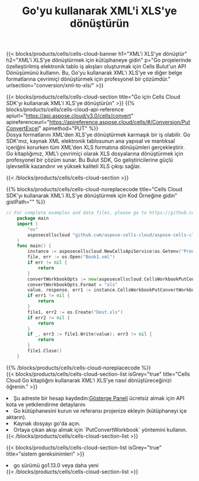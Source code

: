 ﻿---
title:  Go'yu kullanarak XML'i XLS'ye dönüştürün
description: XML biçimindeki bir dosyayı XLS biçimindeki dosyaya dönüştürmek için Go için Aspose.Cells Cloud SDK'yı kullanma.
kwords: Excel, Convert XML to XLS, REST, Go
howto: How to convert XML to XLS using Aspose.Cells Cloud Go library.
---
{{< blocks/products/cells/cells-cloud-banner h1="XML\'i XLS\'ye dönüştür" h2="XML\'i XLS\'ye dönüştürmek için kütüphaneye gidin" p="Go projelerinde özelleştirilmiş elektronik tablo iş akışları oluşturmak için Cells Bulut\'un API Dönüşümünü kullanın. Bu, Go\'yu kullanarak XML\'i XLS\'ye ve diğer belge formatlarına çevrimiçi dönüştürmek için profesyonel bir çözümdür." urlsection="conversion/xml-to-xls/" >}}

{{< blocks/products/cells/cells-cloud-section title="Go için Cells Cloud SDK\'yı kullanarak XML\'i XLS\'ye dönüştürün" >}}
{{% blocks/products/cells/cells-cloud-api-reference apiurl="https://api.aspose.cloud/v3.0/cells/convert" apireferenceurl="https://apireference.aspose.cloud/cells/#/Conversion/PutConvertExcel" apimethod="PUT" %}}
<br/>
Dosya formatlarını XML'den XLS'ye dönüştürmek karmaşık bir iş olabilir. Go SDK'mız, kaynak XML elektronik tablosunun ana yapısal ve mantıksal içeriğini korurken tüm XML'den XLS formatına dönüşümleri gerçekleştirir. Go kitaplığımız, XML'i çevrimiçi olarak XLS dosyalarına dönüştürmek için profesyonel bir çözüm sunar. Bu Bulut SDK, Go geliştiricilerine güçlü işlevsellik kazandırır ve yüksek kaliteli XLS çıkışı sağlar.

{{< /blocks/products/cells/cells-cloud-section >}}

{{% blocks/products/cells/cells-cloud-noreplacecode title="Cells Cloud SDK\'yı kullanarak XML\'i XLS\'ye dönüştürmek için Kod Örneğine gidin" gistPath="" %}}
 
```go
// For complete examples and data files, please go to https://github.com/aspose-cells-cloud/aspose-cells-cloud-go/
    package main
    import (
	    "os"
	    asposecellscloud "github.com/aspose-cells-cloud/aspose-cells-cloud-go/v22"
    )
    func main() {
	    instance := asposecellscloud.NewCellsApiService(os.Getenv("ProductClientId"), os.Getenv("ProductClientSecret"))
	    file, err := os.Open("Book1.xml")
	    if err != nil {
		    return
	    }
	    convertWorkbookOpts := new(asposecellscloud.CellsWorkbookPutConvertWorkbookOpts)
	    convertWorkbookOpts.Format = "xls"
	    value, response, err1 := instance.CellsWorkbookPutConvertWorkbook(file, convertWorkbookOpts)
	    if err1 != nil {
		    return
	    }
	    file1, err2 := os.Create("Dest.xls")
	    if err2 != nil {
		    return
	    }
	    if _, err3 := file1.Write(value); err3 != nil {
		    return
	    }
	    file1.Close()
    }
```
 
{{% /blocks/products/cells/cells-cloud-noreplacecode %}}
<br/>
{{< blocks/products/cells/cells-cloud-section-list isGrey="true" title="Cells Cloud Go kitaplığını kullanarak XML\'i XLS\'ye nasıl dönüştüreceğinizi öğrenin." >}}
<li> Şu adreste bir hesap kaydedin:<a href="https://dashboard.aspose.cloud/">Gösterge Paneli</a> ücretsiz almak için API kota ve yetkilendirme detaylarını</li>
<li>Go kütüphanesini kurun ve referansı projenize ekleyin (kütüphaneyi içe aktarın).</li>
<li>Kaynak dosyayı go'da açın.</li>
<li>Ortaya çıkan akışı almak için `PutConvertWorkbook` yöntemini kullanın.</li>
{{< /blocks/products/cells/cells-cloud-section-list >}}

{{< blocks/products/cells/cells-cloud-section-list isGrey="true" title="sistem gereksinimleri" >}}
<li>go sürümü go1.13.0 veya daha yeni</li>
{{< /blocks/products/cells/cells-cloud-section-list >}}
